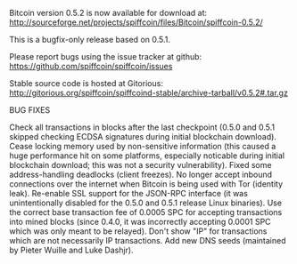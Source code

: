 Bitcoin version 0.5.2 is now available for download at:
http://sourceforge.net/projects/spiffcoin/files/Bitcoin/spiffcoin-0.5.2/

This is a bugfix-only release based on 0.5.1.

Please report bugs using the issue tracker at github:
https://github.com/spiffcoin/spiffcoin/issues

Stable source code is hosted at Gitorious:
http://gitorious.org/spiffcoin/spiffcoind-stable/archive-tarball/v0.5.2#.tar.gz

BUG FIXES

Check all transactions in blocks after the last checkpoint (0.5.0 and 0.5.1 skipped checking ECDSA signatures during initial blockchain download).
Cease locking memory used by non-sensitive information (this caused a huge performance hit on some platforms, especially noticable during initial blockchain download; this was
not a security vulnerability).
Fixed some address-handling deadlocks (client freezes).
No longer accept inbound connections over the internet when Bitcoin is being used with Tor (identity leak).
Re-enable SSL support for the JSON-RPC interface (it was unintentionally disabled for the 0.5.0 and 0.5.1 release Linux binaries).
Use the correct base transaction fee of 0.0005 SPC for accepting transactions into mined blocks (since 0.4.0, it was incorrectly accepting 0.0001 SPC which was only meant to be relayed).
Don't show "IP" for transactions which are not necessarily IP transactions.
Add new DNS seeds (maintained by Pieter Wuille and Luke Dashjr).
